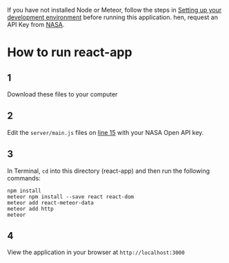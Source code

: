 If you have not installed Node or Meteor, follow the steps in [Setting up your development environment](https://github.com/areaofeffect/hello-world/blob/master/week8/README.md#setting-up-your-development-environment) before running this application. hen, request an API Key from [NASA](https://api.nasa.gov/index.html).
# How to run react-app
## 1 
Download these files to your computer

## 2
Edit the `server/main.js` files on [line 15](https://github.com/areaofeffect/hello-world/blob/master/week8/in-class-apps/react-app/server/main.js#L15) with your NASA Open API key. 

## 3
In Terminal, `cd` into this directory (react-app) and then run the following commands:

	npm install
  	meteor npm install --save react react-dom
	meteor add react-meteor-data
	meteor add http
	meteor
	
## 4
View the application in your browser at `http://localhost:3000`
